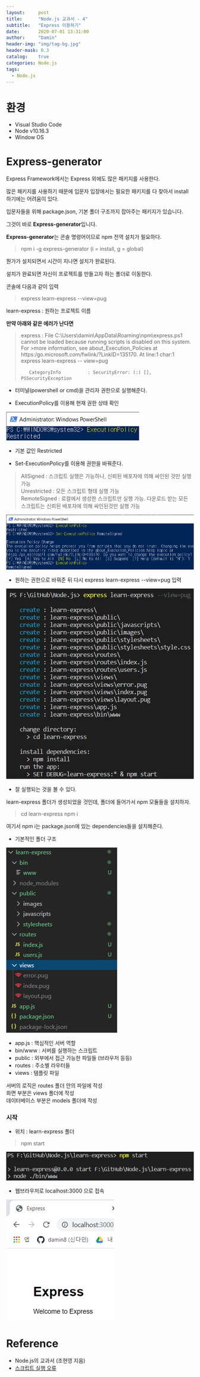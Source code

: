 ```yaml
---
layout:     post
title:      "Node.js 교과서 - 4"
subtitle:   "Express 이용하기"
date:       2020-07-01 13:31:00
author:     "Damin"
header-img: "img/tag-bg.jpg"
header-mask: 0.3
catalog:    true
categories: Node.js
tags:
  - Node.js
---
```


# 환경

- Visual Studio Code
- Node v10.16.3
- Window OS

# Express-generator

Express Framework에서는 Express 외에도 많은 패키지를 사용한다.

많은 패키지를 사용하기 때문에 입문자 입장에서는 필요한 패키지를 다 찾아서 install 하기에는 어려움이 있다.

입문자들을 위해 package.json, 기본 폴더 구조까지 잡아주는 패키지가 있습니다.

그것이 바로 **Express-generator**입니다. 

**Express-generator**는 콘솔 명령어이므로 npm 전역 설치가 필요하다.

> npm i -g express-generator (i = install, g = global)

뭔가가 설치되면서 시간이 지나면 설치가 완료된다.

설치가 완료되면 자신이 프로젝트를 만들고자 하는 폴더로 이동한다.

콘솔에 다음과 같이 입력

> express learn-express --view=pug

learn-express : 원하는 프로젝트 이름

**만약 아래와 같은 에러가 난다면**

>express : File C:\Users\damin\AppData\Roaming\npm\express.ps1 cannot be loaded because running scripts is disabled on this system. For >more information, see about_Execution_Policies at https:/go.microsoft.com/fwlink/?LinkID=135170.
>At line:1 char:1
> express learn-express -- view=pug
> ~~~~~~~
>    CategoryInfo          : SecurityError: (:) [], PSSecurityException

- 터미널(powershell or cmd)을 관리자 권한으로 실행해준다.

- ExecutionPolicy를 이용해 현재 권한 상태 확인

![Node Version](/img/in-post/Node.js/restricted.PNG)<br>

- 기본 값인 Restricted

- Set-ExecutionPolicy를 이용해 권한을 바꿔준다.

> AllSigned : 스크립트 실행은 가능하나, 신뢰된 배포자에 의해 싸인된 것만 실행 가능 <br>
> Unrestricted : 모든 스크립트 형태 실행 가능 <br>
> RemoteSigned : 로컬에서 생성한 스크립트만 실행 가능. 다운로드 받는 모든 스크립트는 신뢰된 배포자에 의해 싸인된것만 실행 가능

![Node Version](/img/in-post/Node.js/remoteSigned.PNG)<br>

- 원하는 권한으로 바꿔준 뒤 다시 express learn-express --view=pug 입력

![Node Version](/img/in-post/Node.js/expressGenerator.PNG)<br>

- 잘 실행되는 것을 볼 수 있다.

learn-express 폴더가 생성되었을 것인데, 폴더에 들어가서 npm 모듈들을 설치하자.

> cd learn-express
> npm i

여기서 npm i는 package.json에 있는 dependencies들을 설치해준다.

- 기본적인 폴더 구조

![Node Version](/img/in-post/Node.js/foldertree.PNG)<br>

- app.js : 핵심적인 서버 역할
- bin/www : 서버를 실행하는 스크립트
- public : 외부에서 접근 가능한 파일들 (브라우저 등등)
- routes : 주소별 라우터들
- views : 템플릿 파일

서버의 로직은 routes 폴더 안의 파일에 작성 <br>
화면 부분은 views 폴더에 작성 <br>
데이터베이스 부분은 models 폴더에 작성 <br>

### 시작

- 위치 : learn-express 폴더

> npm start

![Node Version](/img/in-post/Node.js/npmstart.PNG)<br>

- 웹브라우저로 localhost:3000 으로 접속

![Node Version](/img/in-post/Node.js/localhost.PNG)<br>

# Reference

- Node.js의 교과서 (조현영 지음)
- [스크립트 실행 오류](https://velog.io/@bi-sz/%EB%B8%94%EB%A1%9C%EA%B7%B8-%EB%A7%8C%EB%93%A4%EA%B8%B0-2-%EC%8A%A4%ED%81%AC%EB%A6%BD%ED%8A%B8-%EC%8B%A4%ED%96%89-%EC%98%A4%EB%A5%98)

<script src="https://utteranc.es/client.js" repo="damin8/blog-comment" issue-term="title" label="Comment" theme="github-light" crossorigin="anonymous" async>
</script>